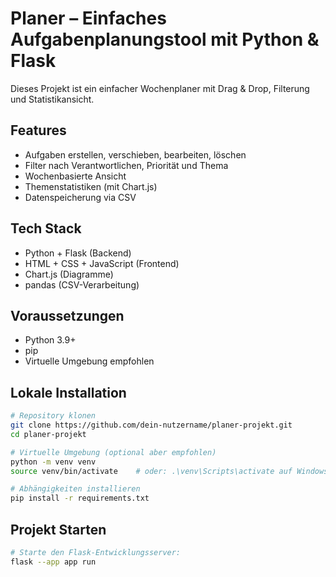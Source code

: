 #  Planer – Einfaches Aufgabenplanungstool mit Python & Flask

Dieses Projekt ist ein einfacher Wochenplaner mit Drag & Drop, Filterung und Statistikansicht.

##  Features

- Aufgaben erstellen, verschieben, bearbeiten, löschen
- Filter nach Verantwortlichen, Priorität und Thema
- Wochenbasierte Ansicht
- Themenstatistiken (mit Chart.js)
- Datenspeicherung via CSV

##  Tech Stack

- Python + Flask (Backend)
- HTML + CSS + JavaScript (Frontend)
- Chart.js (Diagramme)
- pandas (CSV-Verarbeitung)


## Voraussetzungen

- Python 3.9+
- pip
- Virtuelle Umgebung empfohlen


##  Lokale Installation

```bash
# Repository klonen
git clone https://github.com/dein-nutzername/planer-projekt.git
cd planer-projekt

# Virtuelle Umgebung (optional aber empfohlen)
python -m venv venv
source venv/bin/activate    # oder: .\venv\Scripts\activate auf Windows

# Abhängigkeiten installieren
pip install -r requirements.txt

```

## Projekt Starten

```bash
# Starte den Flask-Entwicklungsserver:
flask --app app run
```